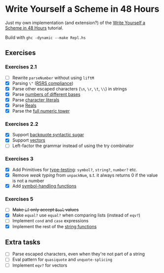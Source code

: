 Write Yourself a Scheme in 48 Hours
===

Just my own implementation (and extension?) of the [Write Yourself a Scheme in 48 Hours][tutorial] tutorial.

Build with `ghc -dynamic --make Repl.hs`

## Exercises
### Exercises 2.1
- [ ] Rewrite `parseNumber` without using `liftM`
- [x] Parsing `\"` ([R5RS compliance](https://schemers.org/Documents/Standards/R5RS/HTML/r5rs-Z-H-9.html#%_sec_6.3.5))
- [x] Parse other escaped characters (`\n`, `\r`, `\t`, `\\`) in strings
- [x] Parse [numbers of different bases](http://www.schemers.org/Documents/Standards/R5RS/HTML/r5rs-Z-H-9.html#%_sec_6.2.4)
- [x] Parse [character literals](http://www.schemers.org/Documents/Standards/R5RS/HTML/r5rs-Z-H-9.html#%_sec_6.3.4)
- [x] Parse [Reals](http://www.schemers.org/Documents/Standards/R5RS/HTML/r5rs-Z-H-9.html#%_sec_6.2.4)
- [x] Parse the [full numeric tower](http://www.schemers.org/Documents/Standards/R5RS/HTML/r5rs-Z-H-9.html#%_sec_6.2.1)

### Exercises 2.2
- [x] Support [backquote syntactic sugar](http://www.schemers.org/Documents/Standards/R5RS/HTML/r5rs-Z-H-7.html#%_sec_4.2.6)
- [x] Support [vectors](http://www.schemers.org/Documents/Standards/R5RS/HTML/r5rs-Z-H-9.html#%_sec_6.3.6)
- [ ] Left-factor the grammar instead of using the try combinator

### Exercises 3
- [X] Add Primitives for [type-testing](http://www.schemers.org/Documents/Standards/R5RS/HTML/r5rs-Z-H-9.html#%_sec_6.3): `symbol?`, `string?`, `number?` etc.
- [X] Remove _weak typing_ from `unpackNum`, s.t. it always returns 0 if the value is not a number
- [X] Add [symbol-handling functions](http://www.schemers.org/Documents/Standards/R5RS/HTML/r5rs-Z-H-9.html#%_sec_6.3.3)

### Exercises 5
- [ ] ~~Make `if` only accept `Bool` values~~
- [X] Make `equal?` use `equal?` when comparing lists (instead of `eqv?`)
- [ ] Implement `cond` and `case` expressions
- [X] Implement the rest of the [string functions](http://www.schemers.org/Documents/Standards/R5RS/HTML/r5rs-Z-H-9.html#%_sec_6.3.5)

## Extra tasks
- [ ] Parse escaped characters, even when they're not part of a string
- [ ] Eval pattern for `quasiquote` and `unquote-splicing`
- [ ] Implement `eqv?` for vectors

[tutorial]: https://en.wikibooks.org/wiki/Write_Yourself_a_Scheme_in_48_Hours
